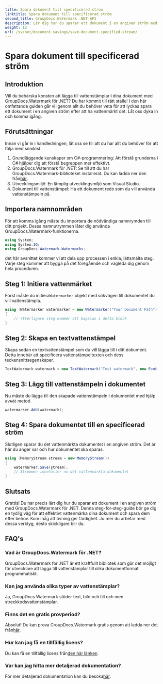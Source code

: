 ```yaml
---
title: Spara dokument till specificerad ström
linktitle: Spara dokument till specificerad ström
second_title: GroupDocs.Watermark .NET API
description: Lär dig hur du sparar ett dokument i en angiven ström med GroupDocs.Watermark for .NET med denna steg-för-steg-guide. Perfekt för utvecklare på alla nivåer.
weight: 12
url: /sv/net/document-savings/save-document-specified-stream/
---
```


# Spara dokument till specificerad ström

## Introduktion
Vill du behärska konsten att lägga till vattenstämplar i dina dokument med GroupDocs.Watermark för .NET? Du har kommit till rätt ställe! I den här omfattande guiden går vi igenom allt du behöver veta för att lyckas spara ett dokument i en angiven ström efter att ha vattenmärkt det. Låt oss dyka in och komma igång.
## Förutsättningar
Innan vi går in i handledningen, låt oss se till att du har allt du behöver för att följa med sömlöst.
1. Grundläggande kunskaper om C#-programmering: Att förstå grunderna i C# hjälper dig att förstå begreppen mer effektivt.
2.  GroupDocs.Watermark för .NET: Se till att du har GroupDocs.Watermark-biblioteket installerat. Du kan ladda ner den från[här](https://releases.groupdocs.com/Watermark/net/).
3. Utvecklingsmiljö: En lämplig utvecklingsmiljö som Visual Studio.
4. Dokument till vattenstämpel: Ha ett dokument redo som du vill använda vattenstämpeln på.
## Importera namnområden
För att komma igång måste du importera de nödvändiga namnrymden till ditt projekt. Dessa namnutrymmen låter dig använda GroupDocs.Watermark-funktionerna.
```csharp
using System;
using System.IO;
using GroupDocs.Watermark.Watermarks;
```
det här avsnittet kommer vi att dela upp processen i enkla, lättsmälta steg. Varje steg kommer att bygga på det föregående och vägleda dig genom hela proceduren.
## Steg 1: Initiera vattenmärket
 Först måste du initiera`Watermarker` objekt med sökvägen till dokumentet du vill vattenstämpla.
```csharp
using (Watermarker watermarker = new Watermarker("Your Document Path"))
{
    // Ytterligare steg kommer att kapslas i detta block
}
```
## Steg 2: Skapa en textvattenstämpel
Skapa sedan en textvattenstämpel som du vill lägga till i ditt dokument. Detta innebär att specificera vattenstämpeltexten och dess teckensnittsegenskaper.
```csharp
TextWatermark watermark = new TextWatermark("Test watermark", new Font("Arial", 12));
```
## Steg 3: Lägg till vattenstämpeln i dokumentet
 Nu måste du lägga till den skapade vattenstämpeln i dokumentet med hjälp av`Add` metod.
```csharp
watermarker.Add(watermark);
```
## Steg 4: Spara dokumentet till en specificerad ström
Slutligen sparar du det vattenmärkta dokumentet i en angiven ström. Det är här du anger var och hur dokumentet ska sparas.
```csharp
using (MemoryStream stream = new MemoryStream())
{
    watermarker.Save(stream);
    // Strömmen innehåller nu det vattenmärkta dokumentet
}
```
## Slutsats
Grattis! Du har precis lärt dig hur du sparar ett dokument i en angiven ström med GroupDocs.Watermark för .NET. Denna steg-för-steg-guide bör ge dig en tydlig väg för att effektivt vattenmärka dina dokument och spara dem efter behov. Kom ihåg att övning ger färdighet. Ju mer du arbetar med dessa verktyg, desto skickligare blir du.
## FAQ's
### Vad är GroupDocs.Watermark för .NET?
GroupDocs.Watermark for .NET är ett kraftfullt bibliotek som gör det möjligt för utvecklare att lägga till vattenstämplar till olika dokumentformat programmatiskt.
### Kan jag använda olika typer av vattenstämplar?
Ja, GroupDocs Watermark stöder text, bild och till och med streckkodsvattenstämplar.
### Finns det en gratis provperiod?
 Absolut! Du kan prova GroupDocs.Watermark gratis genom att ladda ner det från[här](https://releases.groupdocs.com/).
### Hur kan jag få en tillfällig licens?
 Du kan få en tillfällig licens från[den här länken](https://purchase.groupdocs.com/temporary-license/).
### Var kan jag hitta mer detaljerad dokumentation?
 För mer detaljerad dokumentation kan du besöka[här](https://tutorials.groupdocs.com/Watermark/net/).